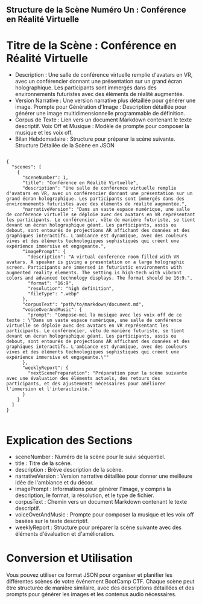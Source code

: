 ## Structure de la Scène Numéro Un : Conférence en Réalité Virtuelle
# Titre de la Scène : Conférence en Réalité Virtuelle

* Description : Une salle de conférence virtuelle remplie d'avatars en VR, avec un conférencier donnant une présentation sur un grand écran holographique. Les participants sont immergés dans des environnements futuristes avec des éléments de réalité augmentée.
* Version Narrative : Une version narrative plus détaillée pour générer une image.
Prompte pour Génération d'Image : Description détaillée pour générer une image multidimensionnelle programmable de définition.
* Corpus de Texte : Lien vers un document Markdown contenant le texte descriptif.
Voix Off et Musique : Modèle de prompte pour composer la musique et les voix off.
* Bilan Hebdomadaire : Structure pour préparer la scène suivante.
Structure Détailée de la Scène en JSON

<pre class="envJs">
<code>
{
  "scenes": [
    {
      "sceneNumber": 1,
      "title": "Conférence en Réalité Virtuelle",
      "description": "Une salle de conférence virtuelle remplie d'avatars en VR, avec un conférencier donnant une présentation sur un grand écran holographique. Les participants sont immergés dans des environnements futuristes avec des éléments de réalité augmentée.",
      "narrativeVersion": "Dans un vaste espace numérique, une salle de conférence virtuelle se déploie avec des avatars en VR représentant les participants. Le conférencier, vêtu de manière futuriste, se tient devant un écran holographique géant. Les participants, assis ou debout, sont entourés de projections AR affichant des données et des graphiques interactifs. L'ambiance est dynamique, avec des couleurs vives et des éléments technologiques sophistiqués qui créent une expérience immersive et engageante.",
      "imagePrompt": {
        "description": "A virtual conference room filled with VR avatars. A speaker is giving a presentation on a large holographic screen. Participants are immersed in futuristic environments with augmented reality elements. The setting is high-tech with vibrant colors and advanced technology displays. The format should be 16:9.",
        "format": "16:9",
        "resolution": "high definition",
        "fileType": ".webp"
      },
      "corpusText": "path/to/markdown/document.md",
      "voiceOverAndMusic": {
        "prompt": "Compose-moi la musique avec les voix off de ce texte : \"Dans un vaste espace numérique, une salle de conférence virtuelle se déploie avec des avatars en VR représentant les participants. Le conférencier, vêtu de manière futuriste, se tient devant un écran holographique géant. Les participants, assis ou debout, sont entourés de projections AR affichant des données et des graphiques interactifs. L'ambiance est dynamique, avec des couleurs vives et des éléments technologiques sophistiqués qui créent une expérience immersive et engageante.\""
      },
      "weeklyReport": {
        "nextScenePreparation": "Préparation pour la scène suivante avec une évaluation des éléments actuels, des retours des participants, et des ajustements nécessaires pour améliorer l'immersion et l'interactivité."
      }
    }
  ]
}
</code>
</pre>

# Explication des Sections
- sceneNumber : Numéro de la scène pour le suivi séquentiel.
- title : Titre de la scène.
- description : Brève description de la scène.
- narrativeVersion : Version narrative détaillée pour donner une meilleure idée de l'ambiance et du décor.
- imagePrompt : Informations pour générer l'image, y compris la description, le format, la résolution, et le type de fichier.
- corpusText : Chemin vers un document Markdown contenant le texte descriptif.
- voiceOverAndMusic : Prompte pour composer la musique et les voix off basées sur le texte descriptif.
- weeklyReport : Structure pour préparer la scène suivante avec des éléments d'évaluation et d'amélioration.

# Conversion et Utilisation
Vous pouvez utiliser ce format JSON pour organiser et planifier les différentes scènes de votre événement BootCamp CTF. Chaque scène peut être structurée de manière similaire, avec des descriptions détaillées et des prompts pour générer les images et les contenus audio nécessaires.
